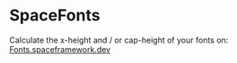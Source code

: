 # SpaceFonts
Calculate the x-height and / or cap-height of your fonts on: 
[Fonts.spaceframework.dev](https://Fonts.spaceframework.dev) 
